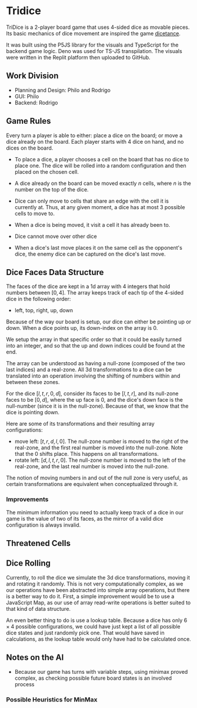 # Tridice

TriDice is a 2-player board game that uses 4-sided dice as movable pieces. Its basic mechanics of dice movement are inspired the game [dicetance](https://pierre-vandermaesen.itch.io/dicetance).

It was built using the P5JS library for the visuals and TypeScript for the backend game logic.
Deno was used for TS-JS transpilation.
The visuals were written in the Replit platform then uploaded to GitHub.

## Work Division

- Planning and Design: Philo and Rodrigo
- GUI: Philo
- Backend: Rodrigo

## Game Rules

Every turn a player is able to either: place a dice on the board; or move a dice already on the board.
Each player starts with 4 dice on hand, and no dices on the board.

- To place a dice, a player chooses a cell on the board that has no dice to place one.
  The dice will be rolled into a random configuration and then placed on the chosen cell.

- A dice already on the board can be moved exactly $n$ cells, where $n$ is the number on the top of the dice.
- Dice can only move to cells that share an edge with the cell it is currently at.
  Thus, at any given moment, a dice has at most 3 possible cells to move to.
- When a dice is being moved, it visit a cell it has already been to.
- Dice cannot move over other dice

- When a dice's last move places it on the same cell as the opponent's dice, the enemy dice can be captured on the dice's last move.

## Dice Faces Data Structure

The faces of the dice are kept in a 1d array with 4 integers that hold numbers between $[0, 4]$.
The array keeps track of each tip of the 4-sided dice in the following order:

- left, top, right, up, down

Because of the way our board is setup, our dice can either be pointing up or down. When a dice points up, its down-index on the array is 0.

We setup the array in that specific order so that it could be easily turned into an integer, and so that the up and down indices could be found at the end.

The array can be understood as having a null-zone (composed of the two last indices) and a real-zone.
All 3d transformations to a dice can be translated into an operation involving the shifting of numbers within and between these zones.

For the dice $[l,t,r,0,d]$, consider its faces to be $[l,t,r]$, and its null-zone faces to be $[0, d]$, where the up face is 0, and the dice's down face is the null-number (since it is in the null-zone). Because of that, we know that the dice is pointing down.

Here are some of its transformations and their resulting array configurations:

- move left: $[t,r,d,l,0]$. The null-zone number is moved to the right of the real-zone, and the first real number is moved into the null-zone. Note that the 0 shifts place. This happens on all transformations.
- rotate left: $[d, l, t, r, 0]$. The null-zone number is moved to the left of the real-zone, and the last real number is moved into the null-zone.

The notion of moving numbers in and out of the null zone is very useful, as certain transformations are equivalent when conceptualized through it.

### Improvements

The minimum information you need to actually keep track of a dice in our game is the value of two of its faces, as the mirror of a valid dice configuration is always invalid.

## Threatened Cells

## Dice Rolling

Currently, to roll the dice we simulate the 3d dice transformations, moving it and rotating it randomly. This is not very computationally complex, as we our operations have been abstracted into simple array operations, but there is a better way to do it. First, a simple improvement would be to use a JavaScript Map, as our use of array read-write operations is better suited to that kind of data structure.

An even better thing to do is use a lookup table. Because a dice has only $6\times 4$ possible configurations, we could have just kept a list of all possible dice states and just randomly pick one. That would have saved in calculations, as the lookup table would only have had to be calculated once.

## Notes on the AI

- Because our game has turns with variable steps, using minimax proved complex, as checking possible future board states is an involved process

### Possible Heuristics for MinMax
